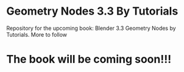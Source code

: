 # Geometry Nodes 3.3 By Tutorials
Repository for the upcoming book: Blender 3.3 Geometry Nodes by Tutorials. 
More to follow

# The book will be coming soon!!!


